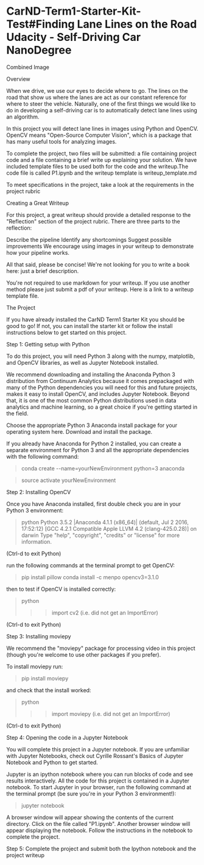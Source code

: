 # CarND-Term1-Starter-Kit-Test#Finding Lane Lines on the Road Udacity - Self-Driving Car NanoDegree

Combined Image

Overview

When we drive, we use our eyes to decide where to go. The lines on the road that show us where the lanes are act as our constant reference for where to steer the vehicle. Naturally, one of the first things we would like to do in developing a self-driving car is to automatically detect lane lines using an algorithm.

In this project you will detect lane lines in images using Python and OpenCV. OpenCV means "Open-Source Computer Vision", which is a package that has many useful tools for analyzing images.

To complete the project, two files will be submitted: a file containing project code and a file containing a brief write up explaining your solution. We have included template files to be used both for the code and the writeup.The code file is called P1.ipynb and the writeup template is writeup_template.md

To meet specifications in the project, take a look at the requirements in the project rubric

Creating a Great Writeup

For this project, a great writeup should provide a detailed response to the "Reflection" section of the project rubric. There are three parts to the reflection:

Describe the pipeline
Identify any shortcomings
Suggest possible improvements
We encourage using images in your writeup to demonstrate how your pipeline works.

All that said, please be concise! We're not looking for you to write a book here: just a brief description.

You're not required to use markdown for your writeup. If you use another method please just submit a pdf of your writeup. Here is a link to a writeup template file.

The Project

If you have already installed the CarND Term1 Starter Kit you should be good to go! If not, you can install the starter kit or follow the install instructions below to get started on this project.

Step 1: Getting setup with Python

To do this project, you will need Python 3 along with the numpy, matplotlib, and OpenCV libraries, as well as Jupyter Notebook installed.

We recommend downloading and installing the Anaconda Python 3 distribution from Continuum Analytics because it comes prepackaged with many of the Python dependencies you will need for this and future projects, makes it easy to install OpenCV, and includes Jupyter Notebook. Beyond that, it is one of the most common Python distributions used in data analytics and machine learning, so a great choice if you're getting started in the field.

Choose the appropriate Python 3 Anaconda install package for your operating system here. Download and install the package.

If you already have Anaconda for Python 2 installed, you can create a separate environment for Python 3 and all the appropriate dependencies with the following command:

> conda create --name=yourNewEnvironment python=3 anaconda

> source activate yourNewEnvironment

Step 2: Installing OpenCV

Once you have Anaconda installed, first double check you are in your Python 3 environment:

>python
Python 3.5.2 |Anaconda 4.1.1 (x86_64)| (default, Jul 2 2016, 17:52:12)
[GCC 4.2.1 Compatible Apple LLVM 4.2 (clang-425.0.28)] on darwin
Type "help", "copyright", "credits" or "license" for more information.
>>>
(Ctrl-d to exit Python)

run the following commands at the terminal prompt to get OpenCV:

> pip install pillow
> conda install -c menpo opencv3=3.1.0

then to test if OpenCV is installed correctly:

> python
>>> import cv2
>>> (i.e. did not get an ImportError)

(Ctrl-d to exit Python)

Step 3: Installing moviepy

We recommend the "moviepy" package for processing video in this project (though you're welcome to use other packages if you prefer).

To install moviepy run:

>pip install moviepy

and check that the install worked:

>python
>>>import moviepy
>>> (i.e. did not get an ImportError)

(Ctrl-d to exit Python)

Step 4: Opening the code in a Jupyter Notebook

You will complete this project in a Jupyter notebook. If you are unfamiliar with Jupyter Notebooks, check out Cyrille Rossant's Basics of Jupyter Notebook and Python to get started.

Jupyter is an ipython notebook where you can run blocks of code and see results interactively. All the code for this project is contained in a Jupyter notebook. To start Jupyter in your browser, run the following command at the terminal prompt (be sure you're in your Python 3 environment!):

> jupyter notebook

A browser window will appear showing the contents of the current directory. Click on the file called "P1.ipynb". Another browser window will appear displaying the notebook. Follow the instructions in the notebook to complete the project.

Step 5: Complete the project and submit both the Ipython notebook and the project writeup
